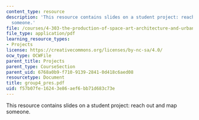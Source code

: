 ```yaml
---
content_type: resource
description: 'This resource contains slides on a student project: reach out and map
  someone.'
file: /courses/4-303-the-production-of-space-art-architecture-and-urbanism-in-dialogue-fall-2006/f57b07fe16243e86aef6bb71d683c73e_group4_pres.pdf
file_type: application/pdf
learning_resource_types:
- Projects
license: https://creativecommons.org/licenses/by-nc-sa/4.0/
ocw_type: OCWFile
parent_title: Projects
parent_type: CourseSection
parent_uid: 6768a0b9-f710-9139-2841-0d418c6aed08
resourcetype: Document
title: group4_pres.pdf
uid: f57b07fe-1624-3e86-aef6-bb71d683c73e
---
```

This resource contains slides on a student project: reach out and map someone.